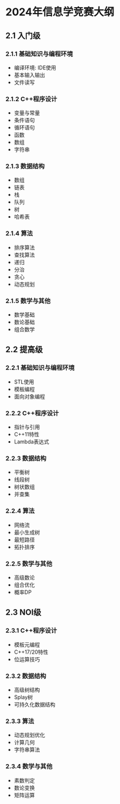 # 2024年信息学竞赛大纲

## 2.1 入门级
### 2.1.1 基础知识与编程环境
- 编译环境: IDE使用
- 基本输入输出
- 文件读写

### 2.1.2 C++程序设计
- 变量与常量
- 条件语句
- 循环语句
- 函数
- 数组
- 字符串

### 2.1.3 数据结构
- 数组
- 链表
- 栈
- 队列
- 树
- 哈希表

### 2.1.4 算法
- 排序算法
- 查找算法
- 递归
- 分治
- 贪心
- 动态规划

### 2.1.5 数学与其他
- 数学基础
- 数论基础
- 组合数学

## 2.2 提高级
### 2.2.1 基础知识与编程环境
- STL使用
- 模板编程
- 面向对象编程

### 2.2.2 C++程序设计
- 指针与引用
- C++11特性
- Lambda表达式

### 2.2.3 数据结构
- 平衡树
- 线段树
- 树状数组
- 并查集

### 2.2.4 算法
- 网络流
- 最小生成树
- 最短路径
- 拓扑排序

### 2.2.5 数学与其他
- 高级数论
- 组合优化
- 概率DP

## 2.3 NOI级
### 2.3.1 C++程序设计
- 模板元编程
- C++17/20特性
- 位运算技巧

### 2.3.2 数据结构
- 高级树结构
- Splay树
- 可持久化数据结构

### 2.3.3 算法
- 动态规划优化
- 计算几何
- 字符串算法

### 2.3.4 数学与其他
- 素数判定
- 数论变换
- 矩阵运算
